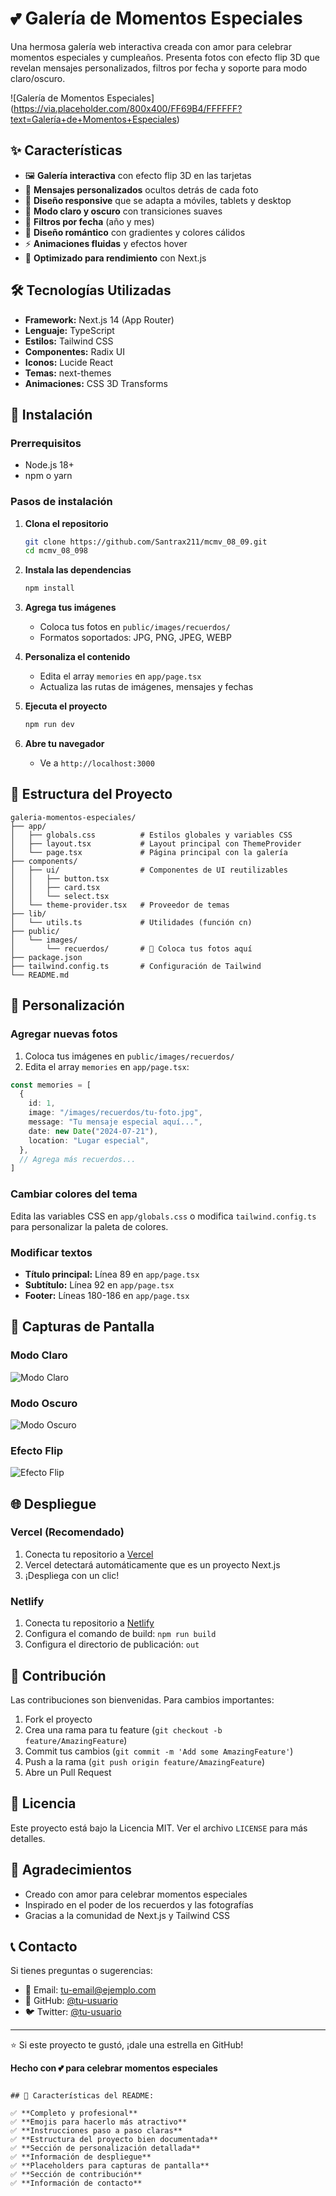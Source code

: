 # 💕 Galería de Momentos Especiales

Una hermosa galería web interactiva creada con amor para celebrar momentos especiales y cumpleaños. Presenta fotos con efecto flip 3D que revelan mensajes personalizados, filtros por fecha y soporte para modo claro/oscuro.

![Galería de Momentos Especiales] (https://via.placeholder.com/800x400/FF69B4/FFFFFF?text=Galería+de+Momentos+Especiales)

## ✨ Características

- 🖼️ **Galería interactiva** con efecto flip 3D en las tarjetas
- 💌 **Mensajes personalizados** ocultos detrás de cada foto
- 🎨 **Diseño responsive** que se adapta a móviles, tablets y desktop
- 🌙 **Modo claro y oscuro** con transiciones suaves
- 📅 **Filtros por fecha** (año y mes)
- 💖 **Diseño romántico** con gradientes y colores cálidos
- ⚡ **Animaciones fluidas** y efectos hover
- 🎯 **Optimizado para rendimiento** con Next.js

## 🛠️ Tecnologías Utilizadas

- **Framework:** Next.js 14 (App Router)
- **Lenguaje:** TypeScript
- **Estilos:** Tailwind CSS
- **Componentes:** Radix UI
- **Iconos:** Lucide React
- **Temas:** next-themes
- **Animaciones:** CSS 3D Transforms

## 🚀 Instalación

### Prerrequisitos

- Node.js 18+ 
- npm o yarn

### Pasos de instalación

1. **Clona el repositorio**
   ```bash
   git clone https://github.com/Santrax211/mcmv_08_09.git 
   cd mcmv_08_098
   ```

2. **Instala las dependencias**
   ```bash
   npm install
   ```

3. **Agrega tus imágenes**
   - Coloca tus fotos en `public/images/recuerdos/`
   - Formatos soportados: JPG, PNG, JPEG, WEBP

4. **Personaliza el contenido**
   - Edita el array `memories` en `app/page.tsx`
   - Actualiza las rutas de imágenes, mensajes y fechas

5. **Ejecuta el proyecto**
   ```bash
   npm run dev
   ```

6. **Abre tu navegador**
   - Ve a `http://localhost:3000`

## 📁 Estructura del Proyecto

```
galeria-momentos-especiales/
├── app/
│   ├── globals.css          # Estilos globales y variables CSS
│   ├── layout.tsx           # Layout principal con ThemeProvider
│   └── page.tsx             # Página principal con la galería
├── components/
│   ├── ui/                  # Componentes de UI reutilizables
│   │   ├── button.tsx
│   │   ├── card.tsx
│   │   └── select.tsx
│   └── theme-provider.tsx   # Proveedor de temas
├── lib/
│   └── utils.ts             # Utilidades (función cn)
├── public/
│   └── images/
│       └── recuerdos/       # 📸 Coloca tus fotos aquí
├── package.json
├── tailwind.config.ts       # Configuración de Tailwind
└── README.md
```

## 🎨 Personalización

### Agregar nuevas fotos

1. Coloca tus imágenes en `public/images/recuerdos/`
2. Edita el array `memories` en `app/page.tsx`:

```typescript
const memories = [
  {
    id: 1,
    image: "/images/recuerdos/tu-foto.jpg",
    message: "Tu mensaje especial aquí...",
    date: new Date("2024-07-21"),
    location: "Lugar especial",
  },
  // Agrega más recuerdos...
]
```

### Cambiar colores del tema

Edita las variables CSS en `app/globals.css` o modifica `tailwind.config.ts` para personalizar la paleta de colores.

### Modificar textos

- **Título principal:** Línea 89 en `app/page.tsx`
- **Subtítulo:** Línea 92 en `app/page.tsx`
- **Footer:** Líneas 180-186 en `app/page.tsx`

## 📱 Capturas de Pantalla

### Modo Claro
![Modo Claro](https://drive.google.com/uc?export=view&id=1v-tFZeuwFUpjef3eCcQ-NDNz_L39Cr80)

### Modo Oscuro
![Modo Oscuro](https://via.placeholder.com/600x400/2D1B69/FFFFFF?text=Modo+Oscuro)

### Efecto Flip
![Efecto Flip](https://via.placeholder.com/600x400/FF69B4/FFFFFF?text=Efecto+Flip+3D)

## 🌐 Despliegue

### Vercel (Recomendado)

1. Conecta tu repositorio a [Vercel](https://vercel.com)
2. Vercel detectará automáticamente que es un proyecto Next.js
3. ¡Despliega con un clic!

### Netlify

1. Conecta tu repositorio a [Netlify](https://netlify.com)
2. Configura el comando de build: `npm run build`
3. Configura el directorio de publicación: `out`

## 🤝 Contribución

Las contribuciones son bienvenidas. Para cambios importantes:

1. Fork el proyecto
2. Crea una rama para tu feature (`git checkout -b feature/AmazingFeature`)
3. Commit tus cambios (`git commit -m 'Add some AmazingFeature'`)
4. Push a la rama (`git push origin feature/AmazingFeature`)
5. Abre un Pull Request

## 📝 Licencia

Este proyecto está bajo la Licencia MIT. Ver el archivo `LICENSE` para más detalles.

## 💖 Agradecimientos

- Creado con amor para celebrar momentos especiales
- Inspirado en el poder de los recuerdos y las fotografías
- Gracias a la comunidad de Next.js y Tailwind CSS

## 📞 Contacto

Si tienes preguntas o sugerencias:

- 📧 Email: tu-email@ejemplo.com
- 🐙 GitHub: [@tu-usuario](https://github.com/tu-usuario)
- 🐦 Twitter: [@tu-usuario](https://twitter.com/tu-usuario)

---

⭐ Si este proyecto te gustó, ¡dale una estrella en GitHub!

**Hecho con 💕 para celebrar momentos especiales**
```

## 🎯 Características del README:

✅ **Completo y profesional**
✅ **Emojis para hacerlo más atractivo**
✅ **Instrucciones paso a paso claras**
✅ **Estructura del proyecto bien documentada**
✅ **Sección de personalización detallada**
✅ **Información de despliegue**
✅ **Placeholders para capturas de pantalla**
✅ **Sección de contribución**
✅ **Información de contacto**
